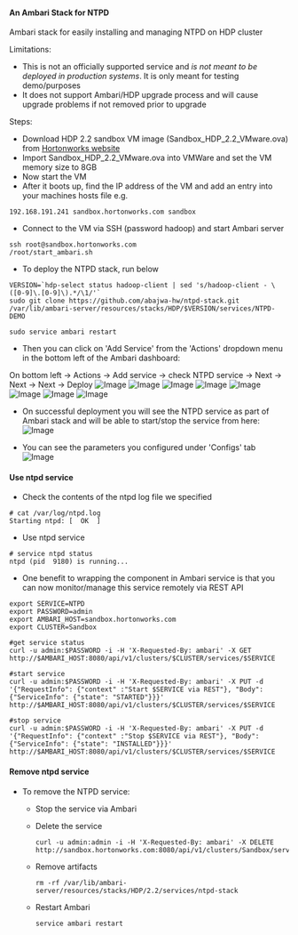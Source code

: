 #### An Ambari Stack for NTPD
Ambari stack for easily installing and managing NTPD on HDP cluster

Limitations:

- This is not an officially supported service and *is not meant to be deployed in production systems*. It is only meant for testing demo/purposes
- It does not support Ambari/HDP upgrade process and will cause upgrade problems if not removed prior to upgrade

Steps:

- Download HDP 2.2 sandbox VM image (Sandbox_HDP_2.2_VMware.ova) from [Hortonworks website](http://hortonworks.com/products/hortonworks-sandbox/)
- Import Sandbox_HDP_2.2_VMware.ova into VMWare and set the VM memory size to 8GB
- Now start the VM
- After it boots up, find the IP address of the VM and add an entry into your machines hosts file e.g.
```
192.168.191.241 sandbox.hortonworks.com sandbox    
```
- Connect to the VM via SSH (password hadoop) and start Ambari server
```
ssh root@sandbox.hortonworks.com
/root/start_ambari.sh
```

- To deploy the NTPD stack, run below
```
VERSION=`hdp-select status hadoop-client | sed 's/hadoop-client - \([0-9]\.[0-9]\).*/\1/'`
sudo git clone https://github.com/abajwa-hw/ntpd-stack.git /var/lib/ambari-server/resources/stacks/HDP/$VERSION/services/NTPD-DEMO

sudo service ambari restart
```
- Then you can click on 'Add Service' from the 'Actions' dropdown menu in the bottom left of the Ambari dashboard:

On bottom left -> Actions -> Add service -> check NTPD service -> Next -> Next -> Next -> Deploy
![Image](../master/screenshots/1.png?raw=true)
![Image](../master/screenshots/2.png?raw=true)
![Image](../master/screenshots/3.png?raw=true)
![Image](../master/screenshots/4.png?raw=true)
![Image](../master/screenshots/5.png?raw=true)
![Image](../master/screenshots/6.png?raw=true)
![Image](../master/screenshots/7.png?raw=true)
![Image](../master/screenshots/8.png?raw=true)

- On successful deployment you will see the NTPD service as part of Ambari stack and will be able to start/stop the service from here:
![Image](../master/screenshots/9.png?raw=true)

- You can see the parameters you configured under 'Configs' tab
![Image](../master/screenshots/10.png?raw=true)


#### Use ntpd service

- Check the contents of the ntpd log file we specified
```
# cat /var/log/ntpd.log
Starting ntpd: [  OK  ]
```

- Use ntpd service 
```
# service ntpd status
ntpd (pid  9180) is running...
``` 

- One benefit to wrapping the component in Ambari service is that you can now monitor/manage this service remotely via REST API
```
export SERVICE=NTPD
export PASSWORD=admin
export AMBARI_HOST=sandbox.hortonworks.com
export CLUSTER=Sandbox

#get service status
curl -u admin:$PASSWORD -i -H 'X-Requested-By: ambari' -X GET http://$AMBARI_HOST:8080/api/v1/clusters/$CLUSTER/services/$SERVICE

#start service
curl -u admin:$PASSWORD -i -H 'X-Requested-By: ambari' -X PUT -d '{"RequestInfo": {"context" :"Start $SERVICE via REST"}, "Body": {"ServiceInfo": {"state": "STARTED"}}}' http://$AMBARI_HOST:8080/api/v1/clusters/$CLUSTER/services/$SERVICE

#stop service
curl -u admin:$PASSWORD -i -H 'X-Requested-By: ambari' -X PUT -d '{"RequestInfo": {"context" :"Stop $SERVICE via REST"}, "Body": {"ServiceInfo": {"state": "INSTALLED"}}}' http://$AMBARI_HOST:8080/api/v1/clusters/$CLUSTER/services/$SERVICE
```

#### Remove ntpd service

- To remove the NTPD service: 
  - Stop the service via Ambari
  - Delete the service
  
    ```
    curl -u admin:admin -i -H 'X-Requested-By: ambari' -X DELETE http://sandbox.hortonworks.com:8080/api/v1/clusters/Sandbox/services/NTPD
    ```
  - Remove artifacts 
  
    ```
    rm -rf /var/lib/ambari-server/resources/stacks/HDP/2.2/services/ntpd-stack
    ```
  - Restart Ambari
    ```
    service ambari restart
    ```
